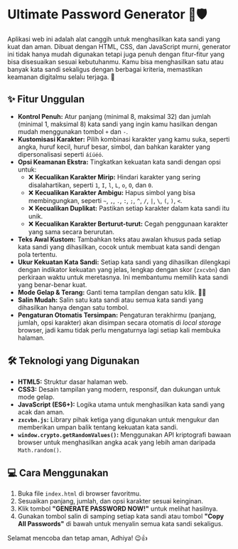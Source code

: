 # Ultimate Password Generator 🔐🛡️

Aplikasi web ini adalah alat canggih untuk menghasilkan kata sandi yang kuat dan aman. Dibuat dengan HTML, CSS, dan JavaScript murni, generator ini tidak hanya mudah digunakan tetapi juga penuh dengan fitur-fitur yang bisa disesuaikan sesuai kebutuhanmu. Kamu bisa menghasilkan satu atau banyak kata sandi sekaligus dengan berbagai kriteria, memastikan keamanan digitalmu selalu terjaga. 🚀

## ✨ Fitur Unggulan

-   **Kontrol Penuh:** Atur panjang (minimal 8, maksimal 32) dan jumlah (minimal 1, maksimal 8) kata sandi yang ingin kamu hasilkan dengan mudah menggunakan tombol `+` dan `-`.
-   **Kustomisasi Karakter:** Pilih kombinasi karakter yang kamu suka, seperti angka, huruf kecil, huruf besar, simbol, dan bahkan karakter yang dipersonalisasi seperti `áíúéó`.
-   **Opsi Keamanan Ekstra:** Tingkatkan kekuatan kata sandi dengan opsi untuk:
    -   ❌ **Kecualikan Karakter Mirip:** Hindari karakter yang sering disalahartikan, seperti `1`, `I`, `l`, `L`, `o`, `O`, dan `0`.
    -   ❌ **Kecualikan Karakter Ambigu:** Hapus simbol yang bisa membingungkan, seperti `~`, `,`, `.`, `:`, `;`, `^`, `/`, `|`, `\`, `(`, `)`, `<`.
    -   ❌ **Kecualikan Duplikat:** Pastikan setiap karakter dalam kata sandi itu unik.
    -   ❌ **Kecualikan Karakter Berturut-turut:** Cegah penggunaan karakter yang sama secara berurutan.
-   **Teks Awal Kustom:** Tambahkan teks atau awalan khusus pada setiap kata sandi yang dihasilkan, cocok untuk membuat kata sandi dengan pola tertentu.
-   **Ukur Kekuatan Kata Sandi:** Setiap kata sandi yang dihasilkan dilengkapi dengan indikator kekuatan yang jelas, lengkap dengan skor (`zxcvbn`) dan perkiraan waktu untuk meretasnya. Ini membantumu memilih kata sandi yang benar-benar kuat.
-   **Mode Gelap & Terang:** Ganti tema tampilan dengan satu klik. 🌙✨
-   **Salin Mudah:** Salin satu kata sandi atau semua kata sandi yang dihasilkan hanya dengan satu tombol.
-   **Pengaturan Otomatis Tersimpan:** Pengaturan terakhirmu (panjang, jumlah, opsi karakter) akan disimpan secara otomatis di *local storage* browser, jadi kamu tidak perlu mengaturnya lagi setiap kali membuka halaman.

## 🛠️ Teknologi yang Digunakan

-   **HTML5:** Struktur dasar halaman web.
-   **CSS3:** Desain tampilan yang modern, responsif, dan dukungan untuk mode gelap.
-   **JavaScript (ES6+):** Logika utama untuk menghasilkan kata sandi yang acak dan aman.
-   **`zxcvbn.js`:** Library pihak ketiga yang digunakan untuk mengukur dan memberikan umpan balik tentang kekuatan kata sandi.
-   **`window.crypto.getRandomValues()`:** Menggunakan API kriptografi bawaan browser untuk menghasilkan angka acak yang lebih aman daripada `Math.random()`.

## 💻 Cara Menggunakan

1.  Buka file `index.html` di browser favoritmu.
2.  Sesuaikan panjang, jumlah, dan opsi karakter sesuai keinginan.
3.  Klik tombol **"GENERATE PASSWORD NOW!"** untuk melihat hasilnya.
4.  Gunakan tombol salin di samping setiap kata sandi atau tombol **"Copy All Passwords"** di bawah untuk menyalin semua kata sandi sekaligus.

Selamat mencoba dan tetap aman, Adhiya! 😉👍
